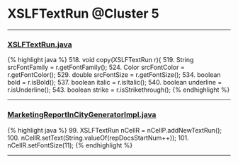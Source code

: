 # XSLFTextRun @Cluster 5

***

### [XSLFTextRun.java](https://searchcode.com/codesearch/view/97406808/)
{% highlight java %}
518. void copy(XSLFTextRun r){
519.     String srcFontFamily = r.getFontFamily();
524.     Color srcFontColor = r.getFontColor();
529.     double srcFontSize = r.getFontSize();
534.     boolean bold = r.isBold();
537.     boolean italic = r.isItalic();
540.     boolean underline = r.isUnderline();
543.     boolean strike = r.isStrikethrough();
{% endhighlight %}

***

### [MarketingReportInCityGeneratorImpl.java](https://searchcode.com/codesearch/view/92131916/)
{% highlight java %}
99. XSLFTextRun nCellR = nCellP.addNewTextRun();
100. nCellR.setText(String.valueOf(repDocsStartNum++));
101. nCellR.setFontSize(11);
{% endhighlight %}

***

